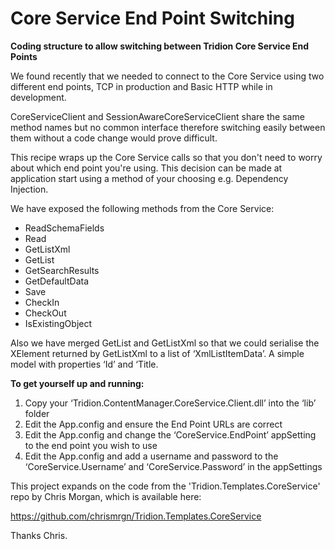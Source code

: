Core Service End Point Switching
===============================

**Coding structure to allow switching between Tridion Core Service End Points**

We found recently that we needed to connect to the Core Service using two different end points, TCP in production and Basic HTTP while in development.

CoreServiceClient and SessionAwareCoreServiceClient share the same method names but no common interface therefore switching easily between them without a code change would prove difficult.

This recipe wraps up the Core Service calls so that you don't need to worry about which end point you're using. This decision can be made at application start using a method of your choosing e.g. Dependency Injection.

We have exposed the following methods from the Core Service:

- ReadSchemaFields
- Read
- GetListXml
- GetList
- GetSearchResults
- GetDefaultData
- Save
- CheckIn
- CheckOut
- IsExistingObject

Also we have merged GetList and GetListXml so that we could serialise the XElement returned by GetListXml to a list of ‘XmlListItemData’. A simple model with properties ‘Id’ and ‘Title.

**To get yourself up and running:**

1. Copy your ‘Tridion.ContentManager.CoreService.Client.dll’ into the ‘lib’ folder
2. Edit the App.config and ensure the End Point URLs are correct
3. Edit the App.config and change the ‘CoreService.EndPoint’ appSetting to the end point you wish to use
4. Edit the App.config and add a username and password to the ‘CoreService.Username’ and ‘CoreService.Password’ in the appSettings

This project expands on the code from the 'Tridion.Templates.CoreService' repo by Chris Morgan, which is available here:

https://github.com/chrismrgn/Tridion.Templates.CoreService

Thanks Chris.
